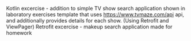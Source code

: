 Kotlin excercise - addition to simple TV show search application shown in laboratory exercises template that uses https://www.tvmaze.com/api api, and additionally provides details for each show. (Using Retrofit and ViewPager)
Retrofit excercise - makeup search application made for homework
